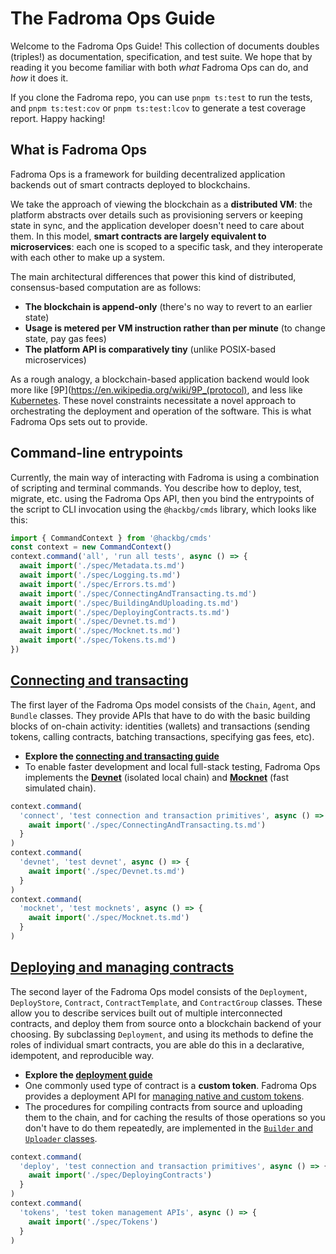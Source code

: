 # The Fadroma Ops Guide

Welcome to the Fadroma Ops Guide! This collection of documents doubles (triples!)
as documentation, specification, and test suite. We hope that by reading it
you become familiar with both *what* Fadroma Ops can do, and *how* it does it.

If you clone the Fadroma repo, you can use `pnpm ts:test` to run the tests,
and `pnpm ts:test:cov` or `pnpm ts:test:lcov` to generate a test coverage report. Happy hacking!

## What is Fadroma Ops

Fadroma Ops is a framework for building decentralized application backends
out of smart contracts deployed to blockchains.

We take the approach of viewing the blockchain as a **distributed VM**:
the platform abstracts over details such as provisioning servers or keeping state in sync,
and the application developer doesn't need to care about them. In this model,
**smart contracts are largely equivalent to microservices**: each one is scoped to a
specific task, and they interoperate with each other to make up a system.

The main architectural differences that power this kind of distributed,
consensus-based computation are as follows:

* **The blockchain is append-only** (there's no way to revert to an earlier state)
* **Usage is metered per VM instruction rather than per minute** (to change state, pay gas fees)
* **The platform API is comparatively tiny** (unlike POSIX-based microservices)

As a rough analogy, a blockchain-based application backend would look more like
[9P](https://en.wikipedia.org/wiki/9P_(protocol), and less like [Kubernetes](https://en.wikipedia.org/wiki/Kubernetes).
These novel constraints necessitate a novel approach to orchestrating the deployment
and operation of the software. This is what Fadroma Ops sets out to provide.

## Command-line entrypoints

Currently, the main way of interacting with Fadroma is using a combination
of scripting and terminal commands. You describe how to deploy, test, migrate, etc.
using the Fadroma Ops API, then you bind the entrypoints of the script to CLI invocation
using the `@hackbg/cmds` library, which looks like this:

```typescript
import { CommandContext } from '@hackbg/cmds'
const context = new CommandContext()
context.command('all', 'run all tests', async () => {
  await import('./spec/Metadata.ts.md')
  await import('./spec/Logging.ts.md')
  await import('./spec/Errors.ts.md')
  await import('./spec/ConnectingAndTransacting.ts.md')
  await import('./spec/BuildingAndUploading.ts.md')
  await import('./spec/DeployingContracts.ts.md')
  await import('./spec/Devnet.ts.md')
  await import('./spec/Mocknet.ts.md')
  await import('./spec/Tokens.ts.md')
})
```

## [Connecting and transacting](./spec/ConnectingAndTransacting.ts.md)

The first layer of the Fadroma Ops model consists of the `Chain`, `Agent`, and `Bundle` classes.
They provide APIs that have to do with the basic building blocks of on-chain activity:
identities (wallets) and transactions (sending tokens, calling contracts, batching transactions,
specifying gas fees, etc).

* **Explore the [connecting and transacting guide](./spec/ConnectingAndTransacting)**
* To enable faster development and local full-stack testing, Fadroma Ops implements the
  [**Devnet**](./spec/Devnet.ts.md) (isolated local chain) and
  [**Mocknet**](./spec/Mocknet.ts.md) (fast simulated chain).

```typescript
context.command(
  'connect', 'test connection and transaction primitives', async () => {
    await import('./spec/ConnectingAndTransacting.ts.md')
  }
)
context.command(
  'devnet', 'test devnet', async () => {
    await import('./spec/Devnet.ts.md')
  }
)
context.command(
  'mocknet', 'test mocknets', async () => {
    await import('./spec/Mocknet.ts.md')
  }
)
```

## [Deploying and managing contracts](./spec/DeployingContracts.ts.md)

The second layer of the Fadroma Ops model consists of the `Deployment`, `DeployStore`,
`Contract`, `ContractTemplate`, and `ContractGroup` classes. These allow you to describe
services built out of multiple interconnected contracts, and deploy them from source onto
a blockchain backend of your choosing. By subclassing `Deployment`, and using its methods to define
the roles of individual smart contracts, you are able do this in a declarative, idempotent, and
reproducible way.

* **Explore the [deployment guide](./spec/DeployingContracts.ts.md)**
* One commonly used type of contract is a **custom token**. Fadroma Ops provides
  a deployment API for [managing native and custom tokens](./spec/Tokens.ts.md).
* The procedures for compiling contracts from source and uploading them to the chain,
  and for caching the results of those operations so you don't have to do them repeatedly,
  are implemented in the [`Builder` and `Uploader` classes](./spec/BuildingAndUploading.ts.md).

```typescript
context.command(
  'deploy', 'test connection and transaction primitives', async () => {
    await import('./spec/DeployingContracts')
  }
)
context.command(
  'tokens', 'test token management APIs', async () => {
    await import('./spec/Tokens')
  }
)
```
